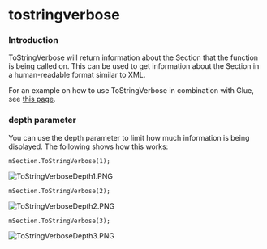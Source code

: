# tostringverbose

### Introduction

ToStringVerbose will return information about the Section that the function is being called on. This can be used to get information about the Section in a human-readable format similar to XML.

For an example on how to use ToStringVerbose in combination with Glue, see [this page](../../../../../../frb/docs/index.php).

### depth parameter

You can use the depth parameter to limit how much information is being displayed. The following shows how this works:

```
mSection.ToStringVerbose(1);
```

![ToStringVerboseDepth1.PNG](../../../../../../media/migrated\_media-ToStringVerboseDepth1.PNG)

```
mSection.ToStringVerbose(2);
```

![ToStringVerboseDepth2.PNG](../../../../../../media/migrated\_media-ToStringVerboseDepth2.PNG)

```
mSection.ToStringVerbose(3);
```

![ToStringVerboseDepth3.PNG](../../../../../../media/migrated\_media-ToStringVerboseDepth3.PNG)
